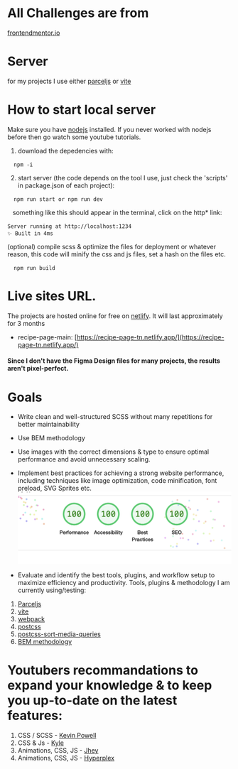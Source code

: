 # All Challenges are from

[frontendmentor.io](https://www.frontendmentor.io/)

# Server

for my projects I use either [parceljs](https://www.frontendmentor.io/) or [vite](https://vitejs.dev/)

# How to start local server

Make sure you have [nodejs](https://nodejs.org/en) installed. If you never worked with nodejs before then go watch some youtube tutorials.

1. download the depedencies with:

```
  npm -i
```

2. start server (the code depends on the tool I use, just check the 'scripts' in package.json of each project):

```
  npm run start or npm run dev
```

&nbsp;&nbsp; something like this should appear in the terminal, click on the http\* link:

```
Server running at http://localhost:1234
✨ Built in 4ms
```

(optional) compile scss & optimize the files for deployment or whatever reason, this code will minify the css and js files, set a hash on the files etc.

```
  npm run build
```

# Live sites URL.

The projects are hosted online for free on [netlify](https://www.netlify.com/). It will last approximately for 3 months

- recipe-page-main: [https://recipe-page-tn.netlify.app/](https://recipe-page-tn.netlify.app/)

#### Since I don't have the Figma Design files for many projects, the results aren't pixel-perfect.

# Goals

- Write clean and well-structured SCSS without many repetitions for better maintainability
- Use BEM methodology
- Use images with the correct dimensions & type to ensure optimal performance and avoid unnecessary scaling.
- Implement best practices for achieving a strong website performance, including techniques like image optimization, code minification, font preload, SVG Sprites etc.
  ![lighthouse](./lighthouse-score.png)

- Evaluate and identify the best tools, plugins, and workflow setup to maximize efficiency and productivity.
  Tools, plugins & methodology I am currently using/testing:

1. [Parceljs](https://parceljs.org/)
2. [vite](https://vitejs.dev/)
3. [webpack](https://webpack.js.org/)
4. [postcss](https://postcss.org/)
5. [postcss-sort-media-queries](https://www.npmjs.com/package/postcss-sort-media-queries)
6. [BEM methodology](https://getbem.com/)

# Youtubers recommandations to expand your knowledge & to keep you up-to-date on the latest features:

1. CSS / SCSS - [Kevin Powell](https://www.youtube.com/@KevinPowell)
2. CSS & Js - [Kyle](https://www.youtube.com/c/webdevsimplified)
3. Animations, CSS, JS - [Jhey](https://www.youtube.com/c/JheyTompkins)
4. Animations, CSS, JS - [Hyperplex](https://www.youtube.com/c/Hyperplexed)
